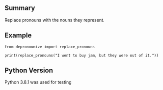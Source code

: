 
## Summary
Replace pronouns with the nouns they represent.

## Example
```
from depronounize import replace_pronouns

print(replace_pronouns("I went to buy jam, but they were out of it."))
```

## Python Version
Python 3.8.1 was used for testing

